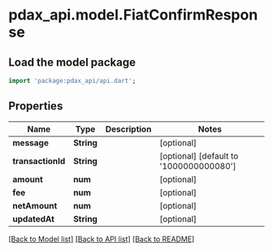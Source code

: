 # pdax_api.model.FiatConfirmResponse

## Load the model package
```dart
import 'package:pdax_api/api.dart';
```

## Properties
Name | Type | Description | Notes
------------ | ------------- | ------------- | -------------
**message** | **String** |  | [optional] 
**transactionId** | **String** |  | [optional] [default to '1000000000080']
**amount** | **num** |  | [optional] 
**fee** | **num** |  | [optional] 
**netAmount** | **num** |  | [optional] 
**updatedAt** | **String** |  | [optional] 

[[Back to Model list]](../README.md#documentation-for-models) [[Back to API list]](../README.md#documentation-for-api-endpoints) [[Back to README]](../README.md)


